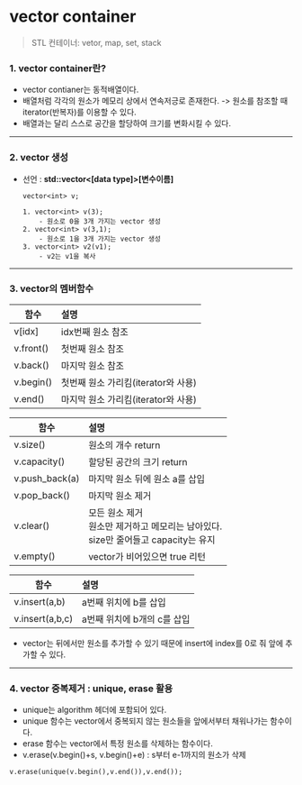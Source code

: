 # vector container

> STL 컨테이너: vetor, map, set, stack


### 1. vector container란?

- vector contianer는 동적배열이다.
- 배열처럼 각각의 원소가 메모리 상에서 연속저긍로 존재한다. -> 원소를 참조할 때 iterator(반복자)를 이용할 수 있다. 
- 배열과는 달리 스스로 공간을 할당하여 크기를 변화시킬 수 있다. 

<hr> 

### 2. vector 생성 

- 선언 : <strong> std::vector<[data type]>[변수이름] </strong>

      vector<int> v;
      
      1. vector<int> v(3);  
          - 원소로 0을 3개 가지는 vector 생성
      2. vector<int> v(3,1); 
          - 원소로 1을 3개 가지는 vector 생성
      3. vector<int> v2(v1); 
          - v2는 v1을 복사
      
<hr> 

### 3. vector의 멤버함수 

 함수 | 설명 
---|:---
v[idx]|idx번째 원소 참조
v.front()|첫번째 원소 참조
v.back()|마지막 원소 참조
v.begin()|첫번째 원소 가리킴(iterator와 사용)
v.end()|마지막 원소 가리킴(iterator와 사용)


 함수 | 설명 
---|:---
v.size()|원소의 개수 return
v.capacity()|할당된 공간의 크기 return
v.push_back(a)|마지막 원소 뒤에 원소 a를 삽입
v.pop_back()|마지막 원소 제거
v.clear()|모든 원소 제거 <br> 원소만 제거하고 메모리는 남아있다. <br> size만 줄어들고 capacity는 유지
v.empty()|vector가 비어있으면 true 리턴


 함수 | 설명 
---|:---
v.insert(a,b)|a번째 위치에 b를 삽입
v.insert(a,b,c)|a번째 위치에 b개의 c를 삽입

* vector는 뒤에서만 원소를 추가할 수 있기 때문에 insert에 index를 0로 줘 앞에 추가할 수 있다. 

<hr>

### 4. vector 중복제거 : unique, erase 활용 
- unique는 algorithm 헤더에 포함되어 있다.
- unique 함수는 vector에서 중복되지 않는 원소들을 앞에서부터 채워나가는 함수이다.
- erase 함수는 vector에서 특정 원소를 삭제하는 함수이다.
- v.erase(v.begin()+s, v.begin()+e) :  s부터 e-1까지의 원소가 삭제

```
v.erase(unique(v.begin(),v.end()),v.end());
```

 
